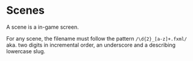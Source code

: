 # Scenes
A scene is a in-game screen.

For any scene, the filename must follow the pattern `/\d{2}_[a-z]+.fxml/` aka. two digits in incremental order, an underscore and a describing lowercase slug.
